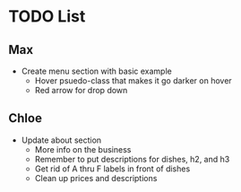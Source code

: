 # TODO List

## Max
* Create menu section with basic example 
    * Hover psuedo-class that makes it go darker on hover
    * Red arrow for drop down

## Chloe
* Update about section
    * More info on the business
    * Remember to put descriptions for dishes, h2, and h3
    * Get rid of A thru F labels in front of dishes
    * Clean up prices and descriptions